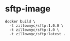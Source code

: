 # sftp-image

```
docker build \
  -t zillownyc/sftp:1.0.0 \
  -t zillownyc/sftp:1.0 \
  -t zillownyc/sftp:latest .
```

